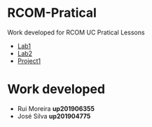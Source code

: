 # RCOM-Pratical

Work developed for RCOM UC Pratical Lessons

* [Lab1](lab1)
* [Lab2](lab2)
* [Project1](proj1)

# Work developed

* Rui Moreira **up201906355**
* José Silva **up201904775**
